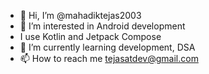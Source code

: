 - 👋 Hi, I’m @mahadiktejas2003
- 👀 I’m interested in Android development
- I use Kotlin and Jetpack Compose
- 🌱 I’m currently learning development, DSA
- 📫 How to reach me  tejasatdev@gmail.com 


